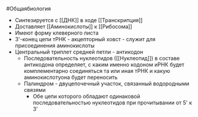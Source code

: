 #Общаябиология 
- Синтезируется с [[ДНК]] в ходе [[Транскрипция]]
- Доставляет [[Аминокислоты]] к [[Рибосома]]
- Имеют форму клеверного листа
- 3'-конец цепи тРНК - акцепторный ховст - служит для присоединения аминокислоты
- Центральный триплет средней петли - антикодон
	- Последовательность нуклеотидов ([[Нуклеотид]]) в составе антикодона определяет, с каким именно кодоном иРНК будет комплементарно соединяться та или иная тРНК и какую аминокислотуона будет переносить
	- Палиндром - двуцепочечный участок, связанный водородными связями
		- Обе цепи которого обладают одинаковой последовательностью нуклеотидов при прочитывании от 5' к 3'